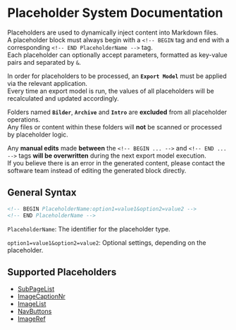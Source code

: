 # Placeholder System Documentation

Placeholders are used to dynamically inject content into Markdown files.  
A placeholder block must always begin with a `<!-- BEGIN` tag and end with a corresponding `<!-- END PlaceholderName -->` tag.  
Each placeholder can optionally accept parameters, formatted as key-value pairs and separated by `&`.

In order for placeholders to be processed, an **`Export Model`** must be applied via the relevant application.  
Every time an export model is run, the values of all placeholders will be recalculated and updated accordingly.

Folders named **`Bilder`**, **`Archive`** and **`Intro`** are **excluded** from all placeholder operations.  
Any files or content within these folders will **not** be scanned or processed by placeholder logic.

Any **manual edits** made **between** the `<!-- BEGIN ... -->` and `<!-- END ... -->` tags **will be overwritten** during the next export model execution.  
If you believe there is an error in the generated content, please contact the software team instead of editing the generated block directly.


## General Syntax

```html
<!-- BEGIN PlaceholderName:option1=value1&option2=value2 -->
<!-- END PlaceholderName -->
```

`PlaceholderName`: The identifier for the placeholder type.

`option1=value1&option2=value2`: Optional settings, depending on the placeholder.

## Supported Placeholders
- [SubPageList](SubPageListPlaceholder.md)
- [ImageCaptionNr](ImageCaptionNumberPlaceholder.md)
- [ImageList](ImageListPlaceholder.md)
- [NavButtons](NavButtonsPlaceholder.md)
- [ImageRef](ImageReferencePlaceholder.md)